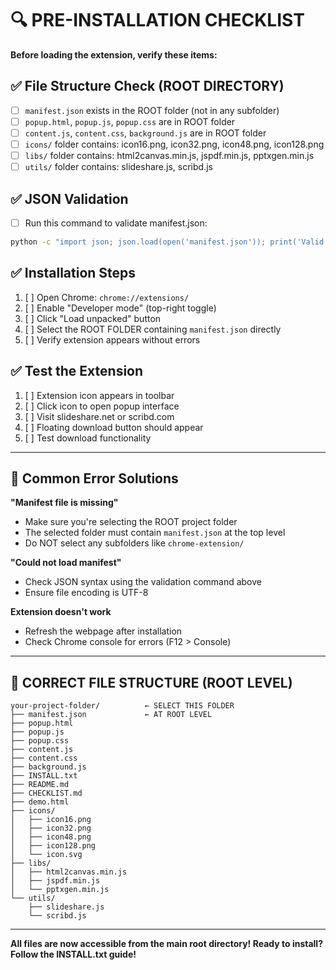 # 🔍 PRE-INSTALLATION CHECKLIST

**Before loading the extension, verify these items:**

## ✅ File Structure Check (ROOT DIRECTORY)
- [ ] `manifest.json` exists in the ROOT folder (not in any subfolder)
- [ ] `popup.html`, `popup.js`, `popup.css` are in ROOT folder
- [ ] `content.js`, `content.css`, `background.js` are in ROOT folder
- [ ] `icons/` folder contains: icon16.png, icon32.png, icon48.png, icon128.png
- [ ] `libs/` folder contains: html2canvas.min.js, jspdf.min.js, pptxgen.min.js
- [ ] `utils/` folder contains: slideshare.js, scribd.js

## ✅ JSON Validation
- [ ] Run this command to validate manifest.json:
```bash
python -c "import json; json.load(open('manifest.json')); print('Valid JSON')"
```

## ✅ Installation Steps
1. [ ] Open Chrome: `chrome://extensions/`
2. [ ] Enable "Developer mode" (top-right toggle)
3. [ ] Click "Load unpacked" button
4. [ ] Select the ROOT FOLDER containing `manifest.json` directly
5. [ ] Verify extension appears without errors

## ✅ Test the Extension
1. [ ] Extension icon appears in toolbar
2. [ ] Click icon to open popup interface
3. [ ] Visit slideshare.net or scribd.com
4. [ ] Floating download button should appear
5. [ ] Test download functionality

---

## 🚨 Common Error Solutions

**"Manifest file is missing"**
- Make sure you're selecting the ROOT project folder
- The selected folder must contain `manifest.json` at the top level
- Do NOT select any subfolders like `chrome-extension/`

**"Could not load manifest"**
- Check JSON syntax using the validation command above
- Ensure file encoding is UTF-8

**Extension doesn't work**
- Refresh the webpage after installation
- Check Chrome console for errors (F12 > Console)

---

## 📁 CORRECT FILE STRUCTURE (ROOT LEVEL)

```
your-project-folder/          ← SELECT THIS FOLDER
├── manifest.json             ← AT ROOT LEVEL
├── popup.html
├── popup.js
├── popup.css
├── content.js
├── content.css
├── background.js
├── INSTALL.txt
├── README.md
├── CHECKLIST.md
├── demo.html
├── icons/
│   ├── icon16.png
│   ├── icon32.png
│   ├── icon48.png
│   ├── icon128.png
│   └── icon.svg
├── libs/
│   ├── html2canvas.min.js
│   ├── jspdf.min.js
│   └── pptxgen.min.js
└── utils/
    ├── slideshare.js
    └── scribd.js
```

---

**All files are now accessible from the main root directory! Ready to install? Follow the INSTALL.txt guide!**